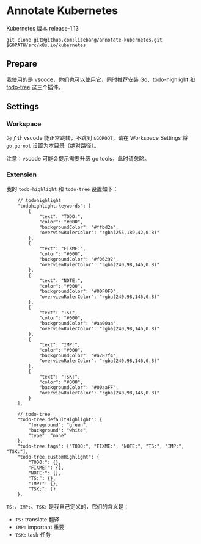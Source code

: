 # Annotate Kubernetes

Kubernetes 版本 release-1.13

```
git clone git@github.com:lizebang/annotate-kubernetes.git $GOPATH/src/k8s.io/kubernetes
```

## Prepare

我使用的是 vscode，你们也可以使用它，同时推荐安装 [Go](https://marketplace.visualstudio.com/items?itemName=ms-vscode.Go)、[todo-highlight](https://marketplace.visualstudio.com/items?itemName=wayou.vscode-todo-highlight) 和 [todo-tree](https://marketplace.visualstudio.com/items?itemName=Gruntfuggly.todo-tree) 这三个插件。

## Settings

### Workspace

为了让 vscode 能正常跳转，不跳到 `$GOROOT`，请在 Workspace Settings 将 `go.goroot` 设置为本目录（绝对路径）。

注意：vscode 可能会提示需要升级 go tools，此时请忽略。

### Extension

我的 `todo-highlight` 和 `todo-tree` 设置如下：

```settings
	// todohighlight
	"todohighlight.keywords": [
		{
			"text": "TODO:",
			"color": "#000",
			"backgroundColor": "#ffbd2a",
			"overviewRulerColor": "rgba(255,189,42,0.8)"
		},
		{
			"text": "FIXME:",
			"color": "#000",
			"backgroundColor": "#f06292",
			"overviewRulerColor": "rgba(240,98,146,0.8)"
		},
		{
			"text": "NOTE:",
			"color": "#000",
			"backgroundColor": "#00F0F0",
			"overviewRulerColor": "rgba(240,98,146,0.8)"
		},
		{
			"text": "TS:",
			"color": "#000",
			"backgroundColor": "#aa00aa",
			"overviewRulerColor": "rgba(240,98,146,0.8)"
		},
		{
			"text": "IMP:",
			"color": "#000",
			"backgroundColor": "#a287f4",
			"overviewRulerColor": "rgba(240,98,146,0.8)"
		},
		{
			"text": "TSK:",
			"color": "#000",
			"backgroundColor": "#00aaFF",
			"overviewRulerColor": "rgba(240,98,146,0.8)"
		}
	],

	// todo-tree
	"todo-tree.defaultHighlight": {
		"foreground": "green",
		"background": "white",
		"type": "none"
	},
	"todo-tree.tags": ["TODO:", "FIXME:", "NOTE:", "TS:", "IMP:", "TSK:"],
	"todo-tree.customHighlight": {
		"TODO:": {},
		"FIXME:": {},
		"NOTE:": {},
		"TS:": {},
		"IMP:": {},
		"TSK:": {}
	},
```

`TS:`、`IMP:`、`TSK:` 是我自己定义的，它们的含义是：

- `TS:` translate 翻译
- `IMP:` important 重要
- `TSK:` task 任务
